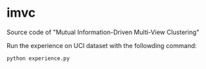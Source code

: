# imvc
Source code of "Mutual Information-Driven Multi-View Clustering"

Run the experience on UCI dataset with the followding command:

```shell
python experience.py
```
